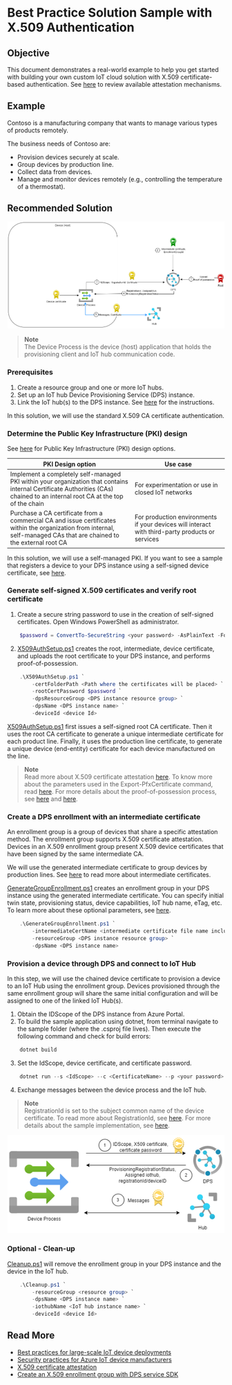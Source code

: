 # Best Practice Solution Sample with X.509 Authentication

## Objective

This document demonstrates a real-world example to help you get started with building your own custom IoT cloud solution with X.509 certificate-based authentication. See [here](https://learn.microsoft.com/azure/iot-dps/concepts-service#attestation-mechanism) to review available attestation mechanisms.

## Example

Contoso is a manufacturing company that wants to manage various types of products remotely.

The business needs of Contoso are:

- Provision devices securely at scale.
- Group devices by production line.
- Collect data from devices.
- Manage and monitor devices remotely (e.g., controlling the temperature of a thermostat).

## Recommended Solution

![solution](media/auth_flow_diagram.png)
> **Note**\
> The Device Process is the device (host) application that holds the provisioning client and IoT hub communication code.

### Prerequisites

1. Create a resource group and one or more IoT hubs.
2. Set up an IoT hub Device Provisioning Service (DPS) instance.
3. Link the IoT hub(s) to the DPS instance.
See [here](https://learn.microsoft.com/azure/iot-dps/quick-setup-auto-provision) for the instructions.

In this solution, we will use the standard X.509 CA certificate authentication.

### Determine the Public Key Infrastructure (PKI) design

See [here](https://learn.microsoft.com/previous-versions/windows/it-pro/windows-server-2012-R2-and-2012/dn786436(v=ws.11)) for Public Key Infrastructure (PKI) design options.

| PKI Design option  |  Use case |
| ----------- | ------------|
| Implement a completely self-managed PKI within your organization that contains internal Certificate Authorities (CAs) chained to an internal root CA at the top of the chain | For experimentation or use in closed IoT networks
| Purchase a CA certificate from a commercial CA and issue certificates within the organization from internal, self-managed CAs that are chained to the external root CA | For production environments if your devices will interact with third-party products or services |

In this solution, we will use a self-managed PKI. If you want to see a sample that registers a device to your DPS instance using a self-signed device certificate, see [here](https://github.com/Azure/azure-iot-sdk-csharp/tree/main/provisioning/device/samples/Getting%20Started/X509Sample).

### Generate self-signed X.509 certificates and verify root certificate

1. Create a secure string password to use in the creation of self-signed certificates. Open Windows PowerShell as administrator.

```powershell
    $password = ConvertTo-SecureString <your password> -AsPlainText -Force
```

2. [X509AuthSetup.ps1](https://github.com/Azure/azure-iot-sdk-csharp/tree/main/provisioning/device/samples/solutions/BestPracticeSampleX509/X509AuthSetup.ps1) creates the root, intermediate, device certificate, and uploads the root certificate to your DPS instance, and performs proof-of-possession.

```powershell
    .\X509AuthSetup.ps1 `
        -certFolderPath <Path where the certificates will be placed> `
        -rootCertPassword $password `
        -dpsResourceGroup <DPS instance resource group> `
        -dpsName <DPS instance name> `
        -deviceId <device Id>
```

[X509AuthSetup.ps1](https://github.com/Azure/azure-iot-sdk-csharp/tree/main/provisioning/device/samples/solutions/BestPracticeSampleX509/X509AuthSetup.ps1)  first issues a self-signed root CA certificate. Then it uses the root CA certificate to generate a unique intermediate certificate for each product line. Finally, it uses the production line certificate, to generate a unique device (end-entity) certificate for each device manufactured on the line.

> **Note**\
> Read more about X.509 certificate attestation [here](https://learn.microsoft.com/azure/iot-dps/concepts-x509-attestation).
> To know more about the parameters used in the Export-PfxCertificate command, read [here](https://learn.microsoft.com/powershell/module/pki/export-pfxcertificate?view=windowsserver2022-ps#-password).
> For more details about the proof-of-possession process, see [here](https://learn.microsoft.com/azure/iot-hub/iot-hub-x509ca-concept#proof-of-possession) and [here](https://learn.microsoft.com/azure/iot-dps/how-to-verify-certificates).

### Create a DPS enrollment with an intermediate certificate

An enrollment group is a group of devices that share a specific attestation method. The enrollment group supports X.509 certificate attestation. Devices in an X.509 enrollment group present X.509 device certificates that have been signed by the same intermediate CA.

We will use the generated intermediate certificate to group devices by production lines. See [here](https://learn.microsoft.com/azure/iot-dps/concepts-x509-attestation#why-are-intermediate-certs-useful) to read more about intermediate certificates.

[GenerateGroupEnrollment.ps1](https://github.com/Azure/azure-iot-sdk-csharp/tree/main/provisioning/device/samples/solutions/BestPracticeSampleX509/GenerateGroupEnrollment.ps1) creates an enrollment group in your DPS instance using the generated intermediate certificate.
You can specify initial twin state, provisioning status, device capabilities, IoT hub name, eTag, etc. To learn more about these optional parameters, see [here](https://learn.microsoft.com/cli/azure/iot/dps/enrollment-group?view=azure-cli-latest#az-iot-dps-enrollment-group-create).

```powershell
    .\GenerateGroupEnrollment.ps1 `
        -intermediateCertName <intermediate certificate file name including the path> `
        -resourceGroup <DPS instance resource group> `
        -dpsName <DPS instance name>
```

### Provision a device through DPS and connect to IoT Hub

In this step, we will use the chained device certificate to provision a device to an IoT Hub using the enrollment group. Devices provisioned through the same enrollment group will share the same initial configuration and will be assigned to one of the linked IoT Hub(s).

1. Obtain the IDScope of the DPS instance from Azure Portal.
2. To build the sample application using dotnet, from terminal navigate to the sample folder (where the .csproj file lives). Then execute the following command and check for build errors:

```powershell
    dotnet build
```

3. Set the IdScope, device certificate, and certificate password.

```powershell
    dotnet run --s <IdScope> --c <CertificateName> --p <your password>
```

4. Exchange messages between the device process and the IoT hub.

> **Note**\
> RegistrationId is set to the subject common name of the device certificate. To read more about RegistrationId, see [here](https://learn.microsoft.com/azure/iot-dps/concepts-service#registration-id).
> For more details about the sample implementation, see [here](https://github.com/Azure/azure-iot-sdk-csharp/tree/main/iothub/device/samples/how%20to%20guides/DeviceReconnectionSample).

![x509-bootsequence](media/bootsequence.png)

### Optional - Clean-up

[Cleanup.ps1](https://github.com/Azure/azure-iot-sdk-csharp/tree/main/provisioning/device/samples/solutions/BestPracticeSampleX509/Cleanup.ps1) will remove the enrollment group in your DPS instance and the device in the IoT hub.

```powershell
    .\Cleanup.ps1 `
        -resourceGroup <resource group> `
        -dpsName <DPS instance name> `
        -iothubName <IoT hub instance name> `
        -deviceId <device Id>
```

## Read More

- [Best practices for large-scale IoT device deployments](https://learn.microsoft.com/azure/iot-dps/concepts-deploy-at-scale)
- [Security practices for Azure IoT device manufacturers](https://learn.microsoft.com/azure/iot-dps/concepts-device-oem-security-practices)
- [X.509 certificate attestation](https://learn.microsoft.com/azure/iot-dps/concepts-x509-attestation)
- [Create an X.509 enrollment group with DPS service SDK](https://learn.microsoft.com/azure/iot-dps/quick-enroll-device-x509?pivots=programming-language-csharp)
